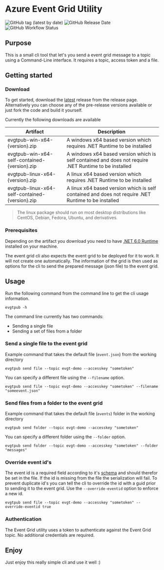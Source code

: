 # Azure Event Grid Utility

![GitHub tag (latest by date)](https://img.shields.io/github/v/tag/martijnvanschie/azure-utilities-eventgrid?label=Latest%20Release&logo=github) ![GitHub Release Date](https://img.shields.io/github/release-date/martijnvanschie/azure-utilities-eventgrid?logo=github) ![GitHub Workflow Status](https://img.shields.io/github/workflow/status/martijnvanschie/azure-utilities-eventgrid/Continues%20Integration?label=CI%20build&logo=github)

## Purpose

This is a small cli tool that let's you send a event grid message to a topic using a Command-Line interface. It requires a topic, access token and a file.

## Getting started

### Download

To get started, download the [latest](https://github.com/martijnvanschie/azure-utilities-eventgrid/releases/latest) release from the release page. Alternatively you can choose any of the pre-release versions available or just fork the code and build it yourself.

Currently the following downloads are available

| Artifact                                        | Description      	|
|-------------------------------------------------|------------------	|
| evgtpub-win-x64-{version}.zip                	  | A windows x64 based version which requires .NET Runtime to be installed 	|
| evgtpub-win-x64-self-contained-{version}.zip 	  | A windows x64 based version which is self contained and does not require .NET Runtime to be installed	|
| evgtpub-linux-x64-{version}.zip                	| A linux x64 based version which requires .NET Runtime to be installed 	|
| evgtpub-linux-x64-self-contained-{version}.zip 	| A linux x64 based version which is self contained and does not require .NET Runtime to be installed	|

> The linux package should run on most desktop distributions like CentOS, Debian, Fedora, Ubuntu, and derivatives.

### Prerequisites

Depending on the artifact you download you need to have [.NET 6.0 Runtime](https://dotnet.microsoft.com/en-us/download/dotnet/6.0/runtime) installed on your machine.

The event grid cli also expects the event grid to be deployed for it to work. It will not create one automatically. The information of the grid is then used as options for the cli to send the prepared message (json file) to the event grid.

## Usage

Run the following command from the command line to get the cli usage information.

`evgtpub -h`

The command line currently has two commands:

- Sending a single file
- Sending a set of files from a folder

### Send a single file to the event grid

Example command that takes the default file (`event.json`) from the working directory

`evgtpub send file --topic evgt-demo --accesskey "sometoken"`

You can specify a different file using the `--filename` option.

`evgtpub send file --topic evgt-demo --accesskey "sometoken" --filename "someevent.json"`

### Send files from a folder to the event grid

Example command that takes the default file (`events`) folder in the working directory

`evgtpub send folder --topic evgt-demo --accesskey "sometoken"`

You can specify a different folder using the `--folder` option.

`evgtpub send folder --topic evgt-demo --accesskey "sometoken" --folder "messages"`

### Override event id's

The event id is a required field according to it's [schema](https://docs.microsoft.com/en-us/azure/event-grid/event-schema) and should therefor be set in the file. If the id is missing from the file the serialization will fail. To prevent duplicate id's you can tell the cli to override the id with a guid prior to sending it to the event grid. Use the `--override-eventid` option to enforce a new id.

`evgtpub send file --topic evgt-demo --accesskey "sometoken" --override-eventid true`

### Authentication

The Event Grid utility uses a token to authenticate against the Event Grid topic. No additional credentials are required.

## Enjoy

Just enjoy this really simple cli and use it well :)
